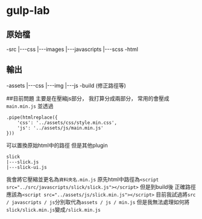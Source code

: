 # gulp-lab

## 原始檔
-src
|---css
|---images
|---javascripts
|---scss
-html

## 輸出
-assets
|---css
|---img
|---js
-build (修正路徑等)

##目前問題
主要是在壓縮js部分，
我打算分成兩部分，
常用的會壓成`main.min.js`
並透過
```
.pipe(htmlreplace({
    'css': '../assets/css/style.min.css',
    'js': '../assets/js/main.min.js'
}))
```
可以置換原始html中的路徑
但是其他plugin
```
slick
|---slick.js
|---slick-ui.js
```
我會將它壓縮並更名為`資料夾名.min.js`
原先html中路徑為`<script src="../src/javascripts/slick/slick.js"></script>`
但是到build後
正確路徑應該為`<script src="../assets/js/slick.min.js"></script>`
目前我試過將`src / javascripts / js`分別取代為`assets / js / min.js`
但是我無法處理如何將`slick/slick.min.js`變成`/slick.min.js`









